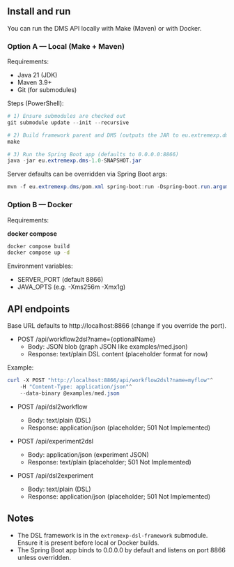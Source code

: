## Install and run

You can run the DMS API locally with Make (Maven) or with Docker.

### Option A — Local (Make + Maven)

Requirements:
- Java 21 (JDK)
- Maven 3.9+
- Git (for submodules)

Steps (PowerShell):

```powershell
# 1) Ensure submodules are checked out
git submodule update --init --recursive

# 2) Build framework parent and DMS (outputs the JAR to eu.extremexp.dms/target)
make

# 3) Run the Spring Boot app (defaults to 0.0.0.0:8866)
java -jar eu.extremexp.dms-1.0-SNAPSHOT.jar
```

Server defaults can be overridden via Spring Boot args:

```powershell
mvn -f eu.extremexp.dms/pom.xml spring-boot:run -Dspring-boot.run.arguments="--server.address=127.0.0.1 --server.port=8080"
```

### Option B — Docker

Requirements:

**docker compose**

```bash
docker compose build
docker compose up -d
```

Environment variables:
- SERVER_PORT (default 8866)
- JAVA_OPTS (e.g. -Xms256m -Xmx1g)

## API endpoints

Base URL defaults to http://localhost:8866 (change if you override the port).

- POST /api/workflow2dsl?name={optionalName}
	- Body: JSON blob (graph JSON like examples/med.json)
	- Response: text/plain DSL content (placeholder format for now)

Example:

```powershell
curl -X POST "http://localhost:8866/api/workflow2dsl?name=myflow"^
	-H "Content-Type: application/json"^
	--data-binary @examples/med.json
```

- POST /api/dsl2workflow
	- Body: text/plain (DSL)
	- Response: application/json (placeholder; 501 Not Implemented)

- POST /api/experiment2dsl
	- Body: application/json (experiment JSON)
	- Response: text/plain (placeholder; 501 Not Implemented)

- POST /api/dsl2experiment
	- Body: text/plain (DSL)
	- Response: application/json (placeholder; 501 Not Implemented)

## Notes

- The DSL framework is in the `extremexp-dsl-framework` submodule. Ensure it is present before local or Docker builds.
- The Spring Boot app binds to 0.0.0.0 by default and listens on port 8866 unless overridden.